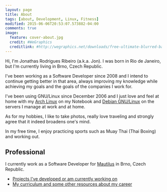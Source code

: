 ```yaml
---
layout: page
title: About
tags: [about, Development, Linux, Fitness]
modified: 2015-06-06T20:53:07.573882-04:00
comments: true
image:
  feature: cover-about.jpg
  credit: #WeGraphics
  creditlink: #http://wegraphics.net/downloads/free-ultimate-blurred-background-pack/
---
```

 
Hi, I'm Jonathas Rodrigues Ribeiro (a.k.a. Jon). I was born in Rio de Janeiro, but I'm currently living in Brno, Czech Republic.

I've been working as a Software Developer since 2008 and I intend to continue getting better in that area, always improving my knowledge while achieving my goals and the goals of the companies I work for.

I've been using GNU/Linux since December 2006 and I just love and feel at home with my [Arch Linux](http://archlinux.org) on my Notebook and [Debian GNU/Linux](http://debian.org) on the servers I manage at work and at home.

As for my hobbies, I like to take photos, really love traveling and strongly agree that it indeed broadens one's mind.

In my free time, I enjoy practicing sports such as Muay Thai (Thai Boxing) and working out.

## Professional

I currently work as a Software Developer for [Mautilus](http://mautilus.com) in Brno, Czech Republic.

* [Projects I've developed or am currently working on](http://jonathas.com/projects)
* [My curriculum and some other resources about my career](http://jonathas.com/curriculum-vitae)
